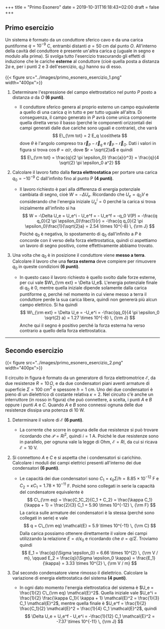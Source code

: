 +++
title = "Primo Esonero"
date = 2019-10-31T16:18:43+02:00
draft = false
+++

## Primo esercizio

Un sistema è formato da un conduttore sferico cavo e da una carica puntiforme $q = 10^{-9}$ C, entrambi distanti $a = 50$ cm dal punto $O$. All'interno della cavità del conduttore è presente un'altra carica $q$ (uguale in segno e modulo alla prima). Si svolga tutto l'esercizio trascurando gli effetti di induzione che le cariche **esterne** al conduttore (cioè quella posta a distanza $2a$ e, per i punti 2 e 3 dell'esercizio, $q_0$) hanno su di esso.

{{< figure src="../images/primo_esonero_esercizio_1.png"  width="400px">}}

1. Determinare l'espressione del campo elettrostatico nel punto $P$ posto a distanza $a$ da $O$  **(6 punti)**.
	* Il conduttore sferico genera al proprio esterno un campo equivalente a quello di una carica $q$ in tutto e per tutto uguale all'altra. Di conseguenza, il campo generato in $P$ avrà come unica componente quella diretta verso il basso (perché le componenti orizzontali dei campi generati dalle due cariche sono uguali e contrarie), che varrà
	  $$
	  E\_{\rm tot} = 2 E_q \cos\theta
	  $$
	  dove $\theta$ è l'angolo compreso tra $\vec{r}_P - \vec{r}_q$ e $\vec{r}_P - \vec{r}_O$.
	  Dati i valori in figura si trova $\cos \theta = a / r$, dove $r = \sqrt{2}a$ e quindi
	  $$
	  E\_{\rm tot} = \frac{q}{2 \pi \epsilon_0} \frac{a}{r^3} = \frac{q}{4 \sqrt{2} \pi \epsilon_0 a^2}
	  $$
	
2. Calcolare il lavoro fatto dalla **forza elettrostatica** per portare una carica $q_0 = -10^{-9}$ C dall'infinito fino al punto P **(4 punti)**.

   * Il lavoro richiesto è pari alla differenza di energia potenziale cambiata di segno, cioè $W = - \Delta U_e$. Ricordando che $U_e = q_0 V$ e considerando che l'energia iniziale $U_e^i = 0$ perché la carica si trova inizialmente all'infinito si ha
     $$
     W = -\Delta U_e = U_e^i - U_e^f = - U_e^f = -q_0 V(P) = -\frac{q q_0}{2 \pi \epsilon_0}\frac{1}{r} = -\frac{q q_0}{2 \pi \epsilon_0}\frac{1}{\sqrt{2}a} = 2.54 \times 10^{-8} \, {\rm J}
     $$
     Poiché $q_0$ è negativa, lo spostamento di $q_0$ dall'infinito a $P$ è concorde con il verso della forza elettrostatica, quindi ci aspettiamo un lavoro di segno positivo, come effettivamente abbiamo trovato.

3. Una volta che $q_0$ è in posizione il conduttore viene **messo a terra**. Calcolare il lavoro che una **forza esterna** deve compiere per rimuovere $q_0$ in queste condizioni **(6 punti)**.

   * In questo caso il lavoro richiesto è quello svolto dalle forze esterne, per cui vale $W\_{\rm ext} = \Delta U_e$. L'energia potenziale finale di $q_0$ è 0, mentre quella iniziale dipende solamente dalla carica puntiforme $q$, perché nel momento in cui viene messo a terra il conduttore perde la sua carica libera, quindi non genererà più alcun campo elettrico. Si ha quindi
     $$
     W\_{\rm ext} = \Delta U_e = -U_e^i = -\frac{qq_0}{4 \pi \epsilon_0 \sqrt{2} a} = 1.27 \times 10^{-8} \, {\rm J}
     $$
     Anche qui il segno è positivo perché la forza esterna ha verso contrario a quello della forza elettrostatica.

---

## Secondo esercizio

{{< figure src="../images/primo_esonero_esercizio_2.png"  width="400px">}}

Il circuito in figura è formato da un generatore di forza elettromotrice $\mathcal{E}$, da due resistenze $R = 10\, \Omega$, e da due condensatori piani aventi armature di superficie $\Sigma = 100$ cm$^2$ e spessore $h=1$ cm. Uno dei due condensatori è pieno di un dielettrico di costante relativa $\kappa = 2$. Nel circuito c'è anche un interruttore (in rosso in figura) che può connettere, a scelta, i punti $A$ e $B$ oppure i punti $A$ e $C$. Quando $A$ e $B$ sono connessi ognuna delle due resistenze dissipa una potenza di $10$ W.

1. Determinare il valore di $\mathcal{E}$ **(6 punti)**.

   * La corrente che scorre in ognuna delle due resistenze si può trovare ricordando che $\mathcal{P} = R i^2$, quindi $i = 1$ A. Poiché le due resistenze sono in parallelo, per ognuna vale la legge di Ohm, $\mathcal{E} = R i$,  da cui si ricava $\mathcal{E} = 10$ V.

2. Si connettono $A$ e $C$ e si aspetta che i condensatori si carichino. Calcolare i moduli dei campi elettrici presenti all'interno dei due condensatori **(6 punti)**.

   * Le capacità dei due condensatori sono $C_1 = \epsilon_0 \Sigma / h = 8.85 \times 10^{-12}$ F e $C_2 = \kappa C_1 = 1.78 \times 10^{-11}$ F. Poiché sono collegati in serie la capacità del condensatore equivalente è
     $$
     C\_{\rm eq} = \frac{C_1C_2}{C_1 + C_2} = \frac{\kappa C_1}{\kappa + 1} = \frac{2}{3} C_1 = 5.90 \times 10^{-12} \, {\rm F}
     $$
     La carica sulle armature dei condensatori è la stessa (perché sono collegati in serie) e vale
     $$
     q = C\_{\rm eq} \mathcal{E} = 5.9 \times 10^{-11} \, {\rm C}
     $$
     Dalla carica possiamo ottenere direttamente il valore dei campi utilizzando la relazione $E = \sigma / \epsilon_0$ e ricordando che $\sigma = q / \Sigma$. Troviamo quindi
     $$
     E_1 = \frac{q}{\Sigma \epsilon_0} = 6.66 \times 10^{2} \, {\rm V / m}, \qquad E_2 = \frac{q}{\Sigma \epsilon_0 \kappa} = \frac{E_1}{\kappa} = 3.33 \times 10^{2} \, {\rm V / m}
     $$

3. Dal secondo condensatore viene rimosso il dielettrico. Calcolare la variazione di energia elettrostatica del sistema **(4 punti)**.

   * In ogni dato momento l'energia elettrostatica del sistema è $U_e = \frac{1}{2} C\_{\rm eq} \mathcal{E}^2$. Quella iniziale vale $U_e^i = \frac{1}{2} \frac{\kappa C_1}{ \kappa + 1} \mathcal{E}^2 = \frac{1}{3} C_1 \mathcal{E}^2$, mentre quella finale è $U_e^f = \frac{1}{2} \frac{C_1}{2} \mathcal{E}^2 = \frac{1}{4} C_1 \mathcal{E}^2$, quindi
     $$
     \Delta U_e = U_e^f - U_e^i = -\frac{1}{12} C_1 \mathcal{E}^2 = -7.37 \times 10^{-11} \, {\rm J}
     $$
